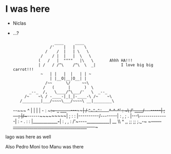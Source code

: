 # I was here
* Niclas
* ...?


                        ____     ____
                      /'    |   |    \
                    /    /  |   | \   \
                  /    / |  |   |  \   \
                 (   /   |  """"   |\   \       Ahhh HA!!!
                 | /   / /^\    /^\  \  _|           I love big big carrot!!!
                  ~   | |   |  |   | | ~
                      | |__O|__|O__| |
                    /~~      \/     ~~\
                   /   (      |      )  \
             _--_  /,   \____/^\___/'   \  _--_
           /~    ~\ / -____-|_|_|-____-\ /~    ~\
         /________|___/~~~~\___/~~~~\ __|________\
    --~~~          ^ |     |   |     |  -     :  ~~~~~:~-_     ___-----~~~~~~~~|
       /             `^-^-^'   `^-^-^'                  :  ~\ /'   ____/--------|
      ;     --                                            ;   |/~~~------~~~~~~~~~|
     ;                                    :              :    |----------/--------|
    :                     ,                           ;    .  |---\\--------------|
     :     -                          .                  : : |______________-__|
      :              ,                 ,                :   /'~----___________|
    __  \\\        ^                          ,, ;; ;; ;._-~
      ~~~-----____________________________________----~~~



Iago was here as well

Also Pedro
Moni too
Manu was there
